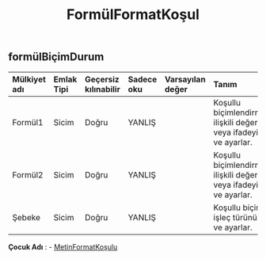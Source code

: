 ﻿---
title: FormülFormatKoşul
second_title: Aspose.Cells Cloud Documen
type: docs
url: /tr/specification/model/formulaformatcondition/
description: "Aspose.Cells Bulut modeli spesifikasyonu: FormulaFormatCondition. Açma, oluşturma, düzenleme, bölme, birleştirme, karşılaştırma ve dönüştürme gibi özelliklerle Excel ve diğer elektronik tablo belgelerini zahmetsizce yönetin"
weight: 50
---
## **formülBiçimDurum**

 

| Mülkiyet adı| Emlak Tipi| Geçersiz kılınabilir| Sadece oku| Varsayılan değer| Tanım|
|:- |:- |:- |:- |:- |:- |
| Formül1| Sicim| Doğru| YANLIŞ|| Koşullu biçimlendirmeyle ilişkili değeri veya ifadeyi alır ve ayarlar.|
| Formül2| Sicim| Doğru| YANLIŞ|| Koşullu biçimlendirmeyle ilişkili değeri veya ifadeyi alır ve ayarlar.|
| Şebeke| Sicim| Doğru| YANLIŞ|| Koşullu biçim işleç türünü alır ve ayarlar.|

**Çocuk Adı** : 
	-  [MetinFormatKoşulu](textformatcondition) 
